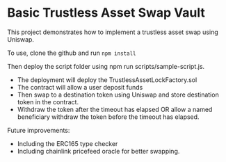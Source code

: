 # Basic Trustless Asset Swap Vault

This project demonstrates how to implement a trustless asset swap using Uniswap.

To use, clone the github and run ```npm install```

Then deploy the script folder using npm run scripts/sample-script.js.

- The deployment will deploy the TrustlessAssetLockFactory.sol
- The contract will allow a user deposit funds
- Then swap to a destination token using Uniswap and store destination token in the contract.
- Withdraw the token after the timeout has elapsed OR allow a named beneficiary withdraw the token before the timeout has elapsed.

Future improvements:
- Including the ERC165 type checker
- Including chainlink pricefeed oracle for better swapping.
